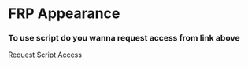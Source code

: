 # FRP Appearance

### To use script do you wanna request access from link above
[Request Script Access](https://nxtstudio.tebex.io/package/6263251)
